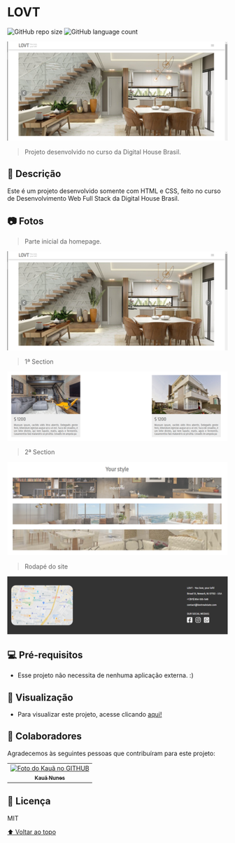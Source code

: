# LOVT

<!---Esses são exemplos. Veja https://shields.io para outras pessoas ou para personalizar este conjunto de escudos. Você pode querer incluir dependências, status do projeto e informações de licença aqui--->

![GitHub repo size](https://img.shields.io/badge/size-2.5%20MBS-blue?style=for-the-badge)
![GitHub language count](https://img.shields.io/badge/LANGUAGE__COUNT-1-blue?style=for-the-badge)

<img src="media/photos/home.png" alt="Home">

> Projeto desenvolvido no curso da Digital House Brasil.

## 📝 Descrição
Este é um projeto desenvolvido somente com HTML e CSS, feito no curso de Desenvolvimento Web Full Stack da Digital House Brasil.

## 📷 Fotos

> Parte inicial da homepage.
<img src="media/photos/home.png" alt="exemplo imagem">

> 1ª Section
<img src="media/photos/1.png" alt="exemplo imagem">

> 2ª Section
<img src="media/photos/2.png" alt="exemplo imagem">

> Rodapé do site
<img src="media/photos/3.png" alt="exemplo imagem">


## 💻 Pré-requisitos

* Esse projeto não necessita de nenhuma aplicação externa. :) 

## 🔗 Visualização

* Para visualizar este projeto, acesse clicando [aqui!](https://lovt-dh-course.vercel.app/)

## 🤝 Colaboradores

Agradecemos às seguintes pessoas que contribuíram para este projeto:

<table>
  <tr>
    <td align="center">
      <a href="#">
        <img src="https://avatars.githubusercontent.com/u/62390986?v=4" width="100px;" alt="Foto do Kauã no GITHUB"/><br>
        <sub>
          <b>Kauã Nunes</b>
        </sub>
      </a>
    </td>
  </tr>
</table>


## 📝 Licença

MIT

[⬆ Voltar ao topo](#elixr)<br>
